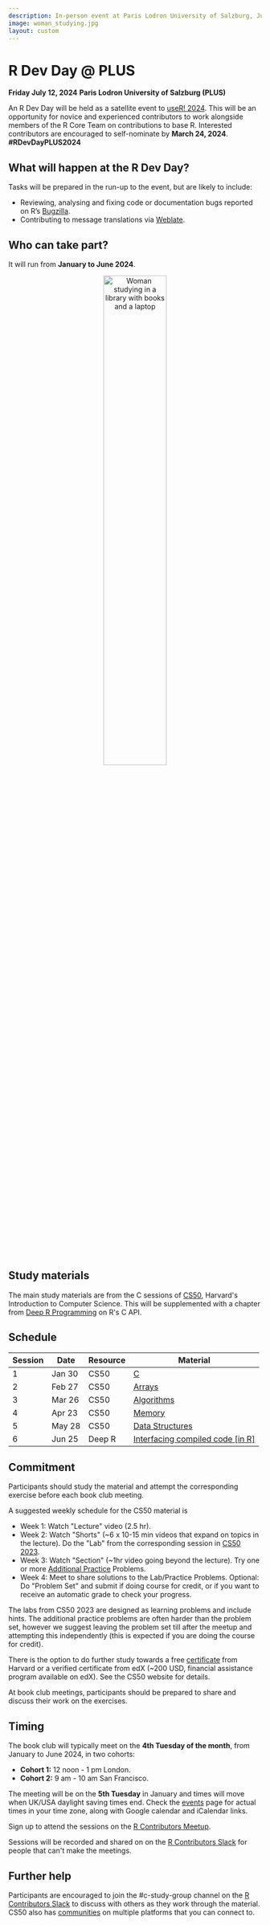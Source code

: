 ```yaml
---
description: In-person event at Paris Lodron University of Salzburg, July 12, 2024, for new and experienced contributors to contribute to base R. 
image: woman_studying.jpg
layout: custom
---
```


# R Dev Day @ PLUS

**Friday July 12, 2024**
**Paris Lodron University of Salzburg (PLUS)**

An R Dev Day will be held as a satellite event to [useR! 2024](https://user2024.r-project.org/).
This will be an opportunity for novice and experienced contributors to work alongside members of the R Core Team on contributions to base R.
Interested contributors are encouraged to self-nominate by **March 24, 2024**.
**#RDevDayPLUS2024**

## What will happen at the R Dev Day?

Tasks will be prepared in the run-up to the event, but are likely to include:

 * Reviewing, analysing and fixing code or documentation bugs reported on R’s [Bugzilla](https://bugs.r-project.org/).
 * Contributing to message translations via [Weblate](https://translate.rx.studio/projects/r-project/).

## Who can take part?



It will run from **January to June 2024**.

<center><img src="woman_studying.jpg" alt="Woman studying in a library with books and a laptop" width="50%"/></center>

## Study materials

The main study materials are from the C sessions of [CS50](https://cs50.harvard.edu/x/2024/), Harvard's Introduction to Computer Science. This will be supplemented with a chapter from [Deep R Programming](https://deepr.gagolewski.com/chapter/310-compiled.html) on R's C API.

## Schedule

| Session  | Date   | Resource | Material                                                                                   |
|------------|------------|------------|-------------------------------------|
| 1   | Jan 30 | CS50     | [C](https://cs50.harvard.edu/x/2024/weeks/1/)                                              |
| 2   | Feb 27 | CS50     | [Arrays](https://cs50.harvard.edu/x/2024/weeks/2/)                                         |
| 3   | Mar 26 | CS50     | [Algorithms](https://cs50.harvard.edu/x/2024/weeks/3/)                                     |
| 4   | Apr 23 | CS50     | [Memory](https://cs50.harvard.edu/x/2024/weeks/4/)                                         |
| 5   | May 28 | CS50     | [Data Structures](https://cs50.harvard.edu/x/2024/weeks/5/)                                |
| 6   | Jun 25 | Deep R   | [Interfacing compiled code [in R]](https://deepr.gagolewski.com/chapter/310-compiled.html) |

## Commitment

Participants should study the material and attempt the corresponding exercise before each book club meeting.

A suggested weekly schedule for the CS50 material is

-   Week 1: Watch "Lecture" video (2.5 hr).
-   Week 2: Watch "Shorts" (\~6 x 10-15 min videos that expand on topics in the lecture). Do the "Lab" from the corresponding session in [CS50 2023](https://cs50.harvard.edu/x/2023).
-   Week 3: Watch "Section" (~1hr video going beyond the lecture). Try one or more [Additional Practice](https://cs50.harvard.edu/x/2024/practice/) Problems.
-   Week 4: Meet to share solutions to the Lab/Practice Problems. Optional: Do "Problem Set" and submit if doing course for credit, or if you want to receive an automatic grade to check your progress.

The labs from CS50 2023 are designed as learning problems and include hints. 
The additional practice problems are often harder than the problem set, 
however we suggest leaving the problem set till after the meetup and attempting 
this independently (this is expected if you are doing the course for credit).

There is the option to do further study towards a free [certificate](https://cs50.harvard.edu/x/2024/certificate/) from Harvard or a verified certificate from edX (~200 USD, financial assistance program available on edX). See the CS50 website for details.

At book club meetings, participants should be prepared to share and discuss their work on the exercises.

## Timing

The book club will typically meet on the **4th Tuesday of the month**, from January to June 2024, in two cohorts:

  -   **Cohort 1:** 12 noon - 1 pm London.
  -   **Cohort 2:** 9 am - 10 am San Francisco.

The meeting will be on the **5th Tuesday** in January and times will move when UK/USA daylight saving times end. Check the [events](/events) page for actual times in your time zone, along with Google calendar and iCalendar links.

Sign up to attend the sessions on the [R Contributors Meetup](https://www.meetup.com/r-contributors/events/).

Sessions will be recorded and shared on on the [R Contributors Slack](/slack) for people that can't make the meetings.

## Further help

Participants are encouraged to join the #c-study-group channel on the [R Contributors Slack](/slack) to discuss with others as they work through the material. CS50 also has [communities](https://cs50.harvard.edu/x/2024/communities/) on multiple platforms that you can connect to.

